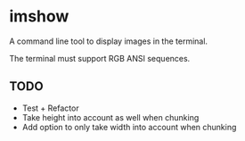 # imshow

A command line tool to display images in the terminal.

The terminal must support RGB ANSI sequences.

## TODO
* Test + Refactor
* Take height into account as well when chunking
* Add option to only take width into account when chunking

